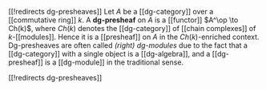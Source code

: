 [[!redirects dg-presheaves]]
Let $A$ be a [[dg-category]] over a [[commutative ring]] $k$.  A **dg-presheaf** on $A$ is a [[functor]] $A^\op \to Ch(k)$, where $Ch(k)$ denotes the [[dg-category]] of [[chain complexes]] of $k$-[[modules]].  Hence it is a [[presheaf]] on $A$ in the $Ch(k)$-enriched context.  Dg-presheaves are often called _(right) dg-modules_ due to the fact that a [[dg-category]] with a single object is a [[dg-algebra]], and a [[dg-presheaf]] is a [[dg-module]] in the traditional sense.

[[!redirects dg-presheaves]]